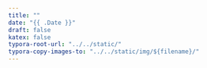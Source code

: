 ```yaml
---
title: ""
date: "{{ .Date }}"
draft: false
katex: false
typora-root-url: "../../static/"
typora-copy-images-to: "../../static/img/${filename}/"
---
```

